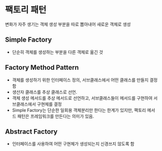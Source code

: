 # 팩토리 패턴
변화가 자주 생기는 객체 생성 부분을 따로 뽑아내어 새로운 객체로 생성

## Simple Factory
- 단순히 객체를 생성하는 부분을 다른 객체로 옮긴 것

## Factory Method Pattern
- 객체를 생성하기 위한 인터페이스 정의, 서브클래스에서 어떤 클래스를 만들지 결정함
- 생산자 클래스를 추상 클래스로 선언.
- 객체 생성 메서드를 추상 메서드로 선언하고, 서브클래스들이 메서드를 구현하여 서브클래스에서 구현체를 결정
- Simple Factory는 단순한 일회용 객체분리만 한다는 한계가 있지만, 팩토리 메서드 패턴은 프레임워크를 만든다는 의미가 있음.

## Abstract Factory
- 인터페이스를 사용하여 어떤 구현체가 생성되는지 신경쓰지 않도록 함
